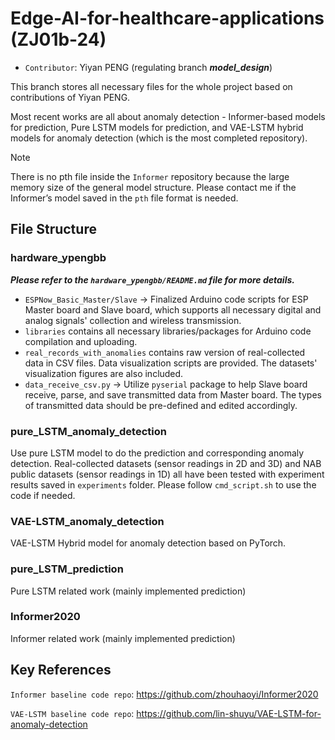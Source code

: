 
# Edge-AI-for-healthcare-applications (ZJ01b-24)

* `Contributor`: Yiyan PENG (regulating branch ***model_design***)

This branch stores all necessary files for the whole project based on contributions of Yiyan PENG.

Most recent works are all about anomaly detection - Informer-based models for prediction, Pure LSTM models for prediction, and VAE-LSTM hybrid models for anomaly detection (which is the most completed repository).

> [!NOTE]
> There is no pth file inside the `Informer` repository because the large memory size of the general model structure. Please contact me if the Informer’s model saved in the `pth` file format is needed.

## File Structure

### hardware_ypengbb

***Please refer to the `hardware_ypengbb/README.md` file for more details.***

* `ESPNow_Basic_Master/Slave` -> Finalized Arduino code scripts for ESP Master board and Slave board, which supports all necessary digital and analog signals' collection and wireless transmission.
* `libraries` contains all necessary libraries/packages for Arduino code compilation and uploading.
* `real_records_with_anomalies` contains raw version of real-collected data in CSV files. Data visualization scripts are provided. The datasets' visualization figures are also included.
* `data_receive_csv.py` -> Utilize `pyserial` package to help Slave board receive, parse, and save transmitted data from Master board. The types of transmitted data should be pre-defined and edited accordingly.

### pure_LSTM_anomaly_detection

Use pure LSTM model to do the prediction and corresponding anomaly detection. Real-collected datasets (sensor readings in 2D and 3D) and NAB public datasets (sensor readings in 1D) all have been tested with experiment results saved in `experiments` folder. Please follow `cmd_script.sh` to use the code if needed.

### VAE-LSTM_anomaly_detection

VAE-LSTM Hybrid model for anomaly detection based on PyTorch.

### pure_LSTM_prediction

Pure LSTM related work (mainly implemented prediction)

### Informer2020

Informer related work (mainly implemented prediction)

## Key References

`Informer baseline code repo`: https://github.com/zhouhaoyi/Informer2020

`VAE-LSTM baseline code repo`: https://github.com/lin-shuyu/VAE-LSTM-for-anomaly-detection
